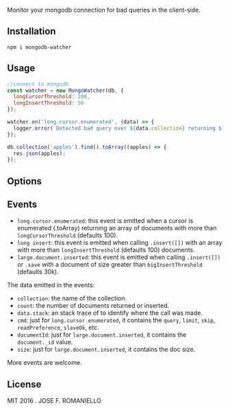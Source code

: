 Monitor your mongodb connection for bad queries in the client-side.

## Installation

```
npm i mongodb-watcher
```

## Usage

```javascript
//connect to mongodb
const watcher = new MongoWatcher(db, {
  longCursorThreshold: 100,
  longInsertThreshold: 50
});

watcher.on('long.cursor.enumerated', (data) => {
  logger.error(`Detected bad query over ${data.collection} returning ${data.count} documents. \n ${data.stack}`);
});

db.collection('apples').find().toArray((apples) => {
  res.json(apples);
});
```

## Options


## Events

- `long.cursor.enumerated`: this event is emitted when a cursor is enumerated (.toArray) returning an array of documents with more than `longCursorThreshold` (defaults 100).
- `long insert`: this event is emitted when calling `.insert([])` with an array with more than `longInsertThreshold` (defaults 100) documents.
- `large.document.inserted`: this event is emitted when calling `.insert([])` or `.save` with a document of size greater than `bigInsertThreshold` (defaults 30k).

The data emitted in the events:

- `collection`: the name of the collection.
- `count`: the number of documents returned or inserted.
- `data.stack`: an stack trace of to identify where the call was made.
- `cmd`: just for `long.cursor.enumerated`, it contains the `query`, `limit`, `skip`, `readPreference`, `slaveOk`, etc.
- `documentId`: just for `large.document.inserted`, it contains the `document._id` value.
- `size`: just for `large.document.inserted`, it contains the doc size.

More events are welcome.

## License

MIT 2016 . JOSE F. ROMANIELLO
